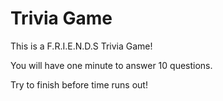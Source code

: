# Trivia Game

This is a F.R.I.E.N.D.S Trivia Game! 


You will have one minute to answer 10 questions. 

Try to finish before time runs out! 

